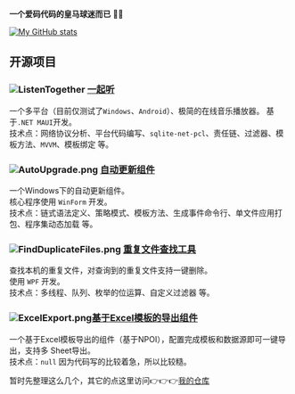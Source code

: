 **一个爱码代码的皇马球迷而已** :dog::dog:  

[![My GitHub stats](https://github-readme-stats.vercel.app/api?username=JiuLing-zhang&theme=dark&count_private=true)](https://github.com/anuraghazra/github-readme-stats)  

## 开源项目
### ![ListenTogether](https://github.com/JiuLing-zhang/ListenTogether/raw/main/docs/resources/images/logo.svg) [一起听](https://github.com/JiuLing-zhang/ListenTogether)  
一个多平台（目前仅测试了`Windows`、`Android`）、极简的在线音乐播放器。 
基于`.NET MAUI`开发。  
技术点：网络协议分析、平台代码编写、`sqlite-net-pcl`、责任链、过滤器、模板方法、`MVVM`、模板绑定 等。  

### ![AutoUpgrade.png](https://s2.loli.net/2022/03/01/5fqmdWZh4UKinzy.png) [自动更新组件](https://github.com/JiuLing-zhang/JiuLing.AutoUpgrade)  
一个Windows下的自动更新组件。  
核心程序使用 `WinForm` 开发。  
技术点：链式语法定义、策略模式、模板方法、生成事件命令行、单文件应用打包、程序集动态加载 等。  

### ![FindDuplicateFiles.png](https://s2.loli.net/2022/03/01/DJ8MQoZOVCrS9mE.png) [重复文件查找工具](https://github.com/JiuLing-zhang/FindDuplicateFiles)  
查找本机的重复文件，对查询到的重复文件支持一键删除。  
使用 `WPF` 开发。    
技术点：多线程、队列、枚举的位运算、自定义过滤器 等。  

### ![ExcelExport.png](https://s2.loli.net/2022/03/02/R3SB6hK2eHfEtkp.png)[基于Excel模板的导出组件](https://github.com/JiuLing-zhang/JiuLing.ExcelExport)  
一个基于Excel模板导出的组件（基于NPOI），配置完成模板和数据源即可一键导出，支持多 Sheet导出。  
技术点：`null` 因为代码写的比较着急，所以比较糙。  

暂时先整理这么几个，其它的点这里访问👉👉👉[我的仓库](https://github.com/JiuLing-zhang?tab=repositories)  
